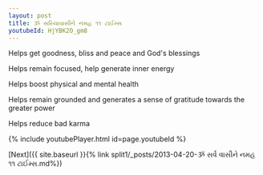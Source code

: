 ```yaml
---
layout: post
title: ૐ સરિયાવાસીને નમહ ૧૧ ટાઈમ્સ
youtubeId: HjYBK2O_gm8
---
```

 
 
Helps get goodness, bliss and peace and God's blessings
 
Helps remain focused, help generate inner energy 
 
Helps boost physical and mental health 
 
Helps remain grounded and generates a sense of gratitude towards the greater power 
 
Helps reduce bad karma
 
 
 
 


{% include youtubePlayer.html id=page.youtubeId %}
 
[Next]({{ site.baseurl }}{% link  split1/_posts/2013-04-20-ૐ સર્વ વાસીને નમહ ૧૧ ટાઈમ્સ.md%})
 
